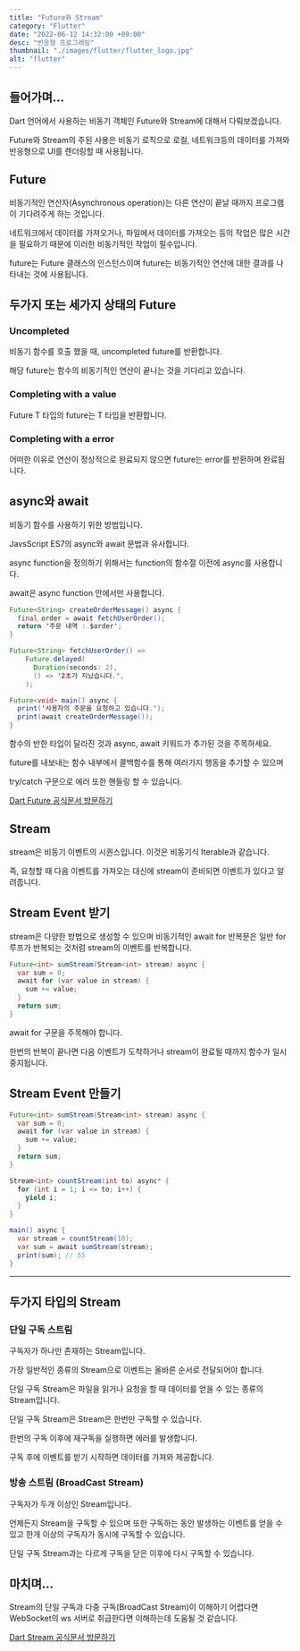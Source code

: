 ```yaml
---
title: "Future와 Stream"
category: "Flutter"
date: "2022-06-12 14:32:00 +09:00"
desc: "반응형 프로그래밍"
thumbnail: "./images/flutter/flutter_logo.jpg"
alt: "flutter"
---
```


## 들어가며... 
Dart 언어에서 사용하는 비동기 객체인 Future와 Stream에 대해서 다뤄보겠습니다.

Future와 Stream의 주된 사용은 비동기 로직으로 로컬, 네트워크등의 데이터를 가져와 반응형으로 UI를 렌더링할 때 사용됩니다.

## Future
비동기적인 연산자(Asynchronous operation)는 다른 연산이 끝날 때까지 프로그램이 기다려주게 하는 것입니다.

네트워크에서 데이터를 가져오거나, 파일에서 데이터를 가져오는 등의 작업은 많은 시간을 필요하기 때문에 이러한 비동기적인 작업이 필수입니다.

future는 Future 클래스의 인스턴스이며 future는 비동기적인 연산에 대한 결과를 나타내는 것에 사용됩니다.

## 두가지 또는 세가지 상태의 Future

### Uncompleted
비동기 함수를 호출 했을 때, uncompleted future를 반환합니다.

해당 future는 함수의 비동기적인 연산이 끝나는 것을 기다리고 있습니다.

### Completing with a value
Future T 타입의 future는 T 타입을 반환합니다.

### Completing with a error
어떠한 이유로 연산이 정상적으로 완료되지 않으면 future는 error를 반환하며 완료됩니다.

## async와 await
비동기 함수를 사용하기 위한 방법입니다.

JavsScript ES7의 async와 await 문법과 유사합니다.

async function을 정의하기 위해서는 function의 함수절 이전에 async를 사용합니다.

await은 async function 안에서만 사용합니다.

``` java
Future<String> createOrderMessage() async {
  final order = await fetchUserOrder();
  return '주문 내역 : $order';
}

Future<String> fetchUserOrder() =>
    Future.delayed(
      Duration(seconds: 2),
      () => '2초가 지났습니다.',
    );

Future<void> main() async {
  print('사용자의 주문을 요청하고 있습니다.');
  print(await createOrderMessage());
}
```
함수의 반한 타입이 달라진 것과 async, await 키워드가 추가된 것을 주목하세요.

future를 내보내는 함수 내부에서 콜백함수를 통해 여러가지 행동을 추가할 수 있으며 

try/catch 구문으로 에러 또한 핸들링 할 수 있습니다.

<a href="https://dart.dev/codelabs/async-await" target="_blank">Dart Future 공식문서 방문하기</a>

## Stream
stream은 비동기 이벤트의 시퀀스입니다. 이것은 비동기식 Iterable과 같습니다.

즉, 요청할 때 다음 이벤트를 가져오는 대신에 stream이 준비되면 이벤트가 있다고 알려줍니다.

## Stream Event 받기
stream은 다양한 방법으로 생성할 수 있으며 비동기적인 await for 반복문은 일반 for 루프가 반복되는 것처럼 stream의 이벤트를 반복합니다.

```java
Future<int> sumStream(Stream<int> stream) async {
  var sum = 0;
  await for (var value in stream) {
    sum += value;
  }
  return sum;
}
```

await for 구문을 주목해야 합니다.

한번의 반복이 끝나면 다음 이벤트가 도착하거나 stream이 완료될 때까지 함수가 일시 중지됩니다.

## Stream Event 만들기
```java
Future<int> sumStream(Stream<int> stream) async {
  var sum = 0;
  await for (var value in stream) {
    sum += value;
  }
  return sum;
}

Stream<int> countStream(int to) async* {
  for (int i = 1; i <= to; i++) {
    yield i;
  }
}

main() async {
  var stream = countStream(10);
  var sum = await sumStream(stream);
  print(sum); // 55
}
```

---

## 두가지 타입의 Stream

### 단일 구독 스트림
구독자가 하나만 존재하는 Stream입니다.

가장 일반적인 종류의 Stream으로 이벤트는 올바른 순서로 전달되어야 합니다. 

단일 구독 Stream은 파일을 읽거나 요청을 할 때 데이터를 얻을 수 있는 종류의 Stream입니다.

단일 구독 Stream은 Stream은 한번만 구독할 수 있습니다.

한번의 구독 이후에 재구독을 실행하면 에러를 발생합니다.

구독 후에 이벤트를 받기 시작하면 데이터를 가져와 제공합니다. 

### 방송 스트림 (BroadCast Stream)
구독자가 두개 이상인 Stream입니다.

언제든지 Stream을 구독할 수 있으며 또한 구독하는 동안 발생하는 이벤트를 얻을 수 있고 한개 이상의 구독자가 동시에 구독할 수 있습니다.

단일 구독 Stream과는 다르게 구독을 닫은 이후에 다시 구독할 수 있습니다.

## 마치며...
Stream의 단일 구독과 다중 구독(BroadCast Stream)이 이해하기 어렵다면 WebSocket의 ws 서버로 취급한다면 이해하는데 도움될 것 같습니다.

<a href="https://dart.dev/tutorials/language/streams" target="_blank">Dart Stream 공식문서 방문하기</a>

